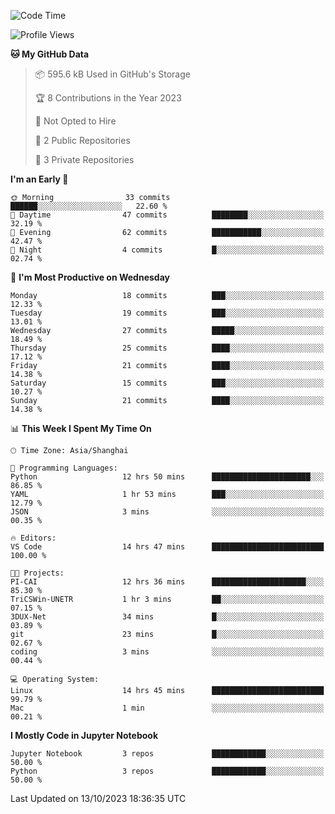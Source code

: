 <!--START_SECTION:waka-->
![Code Time](http://img.shields.io/badge/Code%20Time-425%20hrs%2044%20mins-blue)

![Profile Views](http://img.shields.io/badge/Profile%20Views-1-blue)

**🐱 My GitHub Data** 

> 📦 595.6 kB Used in GitHub's Storage 
 > 
> 🏆 8 Contributions in the Year 2023
 > 
> 🚫 Not Opted to Hire
 > 
> 📜 2 Public Repositories 
 > 
> 🔑 3 Private Repositories 
 > 
**I'm an Early 🐤** 

```text
🌞 Morning                33 commits          ██████░░░░░░░░░░░░░░░░░░░   22.60 % 
🌆 Daytime                47 commits          ████████░░░░░░░░░░░░░░░░░   32.19 % 
🌃 Evening                62 commits          ███████████░░░░░░░░░░░░░░   42.47 % 
🌙 Night                  4 commits           █░░░░░░░░░░░░░░░░░░░░░░░░   02.74 % 
```
📅 **I'm Most Productive on Wednesday** 

```text
Monday                   18 commits          ███░░░░░░░░░░░░░░░░░░░░░░   12.33 % 
Tuesday                  19 commits          ███░░░░░░░░░░░░░░░░░░░░░░   13.01 % 
Wednesday                27 commits          █████░░░░░░░░░░░░░░░░░░░░   18.49 % 
Thursday                 25 commits          ████░░░░░░░░░░░░░░░░░░░░░   17.12 % 
Friday                   21 commits          ████░░░░░░░░░░░░░░░░░░░░░   14.38 % 
Saturday                 15 commits          ███░░░░░░░░░░░░░░░░░░░░░░   10.27 % 
Sunday                   21 commits          ████░░░░░░░░░░░░░░░░░░░░░   14.38 % 
```


📊 **This Week I Spent My Time On** 

```text
🕑︎ Time Zone: Asia/Shanghai

💬 Programming Languages: 
Python                   12 hrs 50 mins      ██████████████████████░░░   86.85 % 
YAML                     1 hr 53 mins        ███░░░░░░░░░░░░░░░░░░░░░░   12.79 % 
JSON                     3 mins              ░░░░░░░░░░░░░░░░░░░░░░░░░   00.35 % 

🔥 Editors: 
VS Code                  14 hrs 47 mins      █████████████████████████   100.00 % 

🐱‍💻 Projects: 
PI-CAI                   12 hrs 36 mins      █████████████████████░░░░   85.30 % 
TriCSWin-UNETR           1 hr 3 mins         ██░░░░░░░░░░░░░░░░░░░░░░░   07.15 % 
3DUX-Net                 34 mins             █░░░░░░░░░░░░░░░░░░░░░░░░   03.89 % 
git                      23 mins             █░░░░░░░░░░░░░░░░░░░░░░░░   02.67 % 
coding                   3 mins              ░░░░░░░░░░░░░░░░░░░░░░░░░   00.44 % 

💻 Operating System: 
Linux                    14 hrs 45 mins      █████████████████████████   99.79 % 
Mac                      1 min               ░░░░░░░░░░░░░░░░░░░░░░░░░   00.21 % 
```

**I Mostly Code in Jupyter Notebook** 

```text
Jupyter Notebook         3 repos             ████████████░░░░░░░░░░░░░   50.00 % 
Python                   3 repos             ████████████░░░░░░░░░░░░░   50.00 % 
```




 Last Updated on 13/10/2023 18:36:35 UTC
<!--END_SECTION:waka-->
